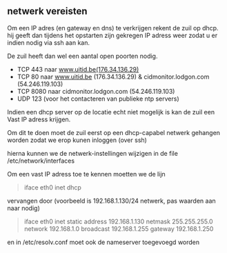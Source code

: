 ---
---
## netwerk vereisten

Om een IP adres (en gateway en dns) te verkrijgen rekent de zuil op dhcp. hij geeft dan tijdens het opstarten zijn gekregen IP adress weer zodat u er indien nodig via ssh aan kan.

De zuil heeft dan wel een aantal open poorten nodig. 

* TCP 443 naar www.uitid.be(176.34.136.29) 
* TCP 80 naar www.uitid.be (176.34.136.29) & cidmonitor.lodgon.com (54.246.119.103) 
* TCP 8080 naar cidmonitor.lodgon.com (54.246.119.103) 
* UDP 123 (voor het contacteren van publieke ntp servers) 



Indien een dhcp server op de locatie echt niet mogelijk is kan de zuil een Vast IP adress krijgen. 

Om dit te doen moet de zuil eerst op een dhcp-capabel netwerk gehangen worden zodat we erop kunen inloggen (over ssh) 


hierna kunnen we de netwerk-instellingen wijzigen in de file /etc/network/interfaces 

Om een vast IP adress toe te kennen moetten we de lijn 



<blockquote>
iface eth0 inet dhcp
</blockquote>

vervangen door (voorbeeld is 192.168.1.130/24 netwerk, pas waarden aan naar nodig)   

<blockquote>

iface eth0 inet static
       address 192.168.1.130
       netmask 255.255.255.0
       network 192.168.1.0
       broadcast 192.168.1.255
       gateway 192.168.1.250

</blockquote>

en in /etc/resolv.conf moet ook de nameserver toegevoegd worden 


